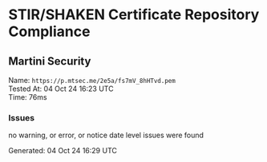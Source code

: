 # STIR/SHAKEN Certificate Repository Compliance

## Martini Security

Name: `https://p.mtsec.me/2e5a/fs7mV_8hHTvd.pem`\
Tested At: 04 Oct 24 16:23 UTC\
Time: 76ms

### Issues

no warning, or error, or notice date level issues were found

Generated: 04 Oct 24 16:29 UTC